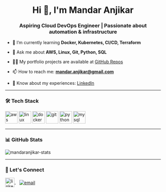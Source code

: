 <h1 align="center">Hi 👋, I'm Mandar Anjikar</h1>
<h3 align="center">Aspiring Cloud DevOps Engineer | Passionate about automation & infrastructure</h3>

- 🌱 I’m currently learning **Docker, Kubernetes, CI/CD, Terraform**

- 💬 Ask me about **AWS, Linux, Git, Python, SQL**

- 👨‍💻 My portfolio projects are available at [GitHub Repos](https://github.com/mandaranjikar?tab=repositories)

- 📫 How to reach me: **mandar.anjikar@gmail.com**

- 📄 Know about my experiences: [LinkedIn](https://www.linkedin.com/in/mandaranjikar)

---

### 🛠️ Tech Stack

<p align="left">
  <img src="https://cdn.jsdelivr.net/gh/devicons/devicon/icons/aws/aws-original.svg" alt="aws" width="40" height="40"/>
  <img src="https://cdn.jsdelivr.net/gh/devicons/devicon/icons/linux/linux-original.svg" alt="linux" width="40" height="40"/>
  <img src="https://cdn.jsdelivr.net/gh/devicons/devicon/icons/docker/docker-original.svg" alt="docker" width="40" height="40"/>
  <img src="https://cdn.jsdelivr.net/gh/devicons/devicon/icons/git/git-original.svg" alt="git" width="40" height="40"/>
  <img src="https://cdn.jsdelivr.net/gh/devicons/devicon/icons/python/python-original.svg" alt="python" width="40" height="40"/>
  <img src="https://cdn.jsdelivr.net/gh/devicons/devicon/icons/mysql/mysql-original.svg" alt="mysql" width="40" height="40"/>
</p>

---

### 📊 GitHub Stats

<p align="left">
  <img src="https://github-readme-stats.vercel.app/api?username=mandaranjikar&show_icons=true&theme=radical" alt="mandaranjikar-stats" />
</p>

---

### 🔗 Let's Connect

<p align="left">
  <a href="https://www.linkedin.com/in/mandar-anjikar-97a3201b3/" target="blank">
    <img align="center" src="https://cdn.jsdelivr.net/gh/devicons/devicon/icons/linkedin/linkedin-original.svg" alt="linkedin" width="30" />
  </a>
  &nbsp;&nbsp;
  <a href="mailto:mandar.anjikar@gmail.com" target="blank">
    <img align="center" src="https://img.shields.io/badge/Email-D14836?style=for-the-badge&logo=gmail&logoColor=white" alt="email" />
  </a>
</p>
